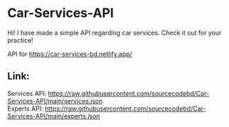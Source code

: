 # Car-Services-API
Hi! I have made a simple API regarding car services. Check it out for your practice!

API for https://car-services-bd.netlify.app/
## Link:
Services API: https://raw.githubusercontent.com/sourcecodebd/Car-Services-API/main/services.json <br/>
Experts API: https://raw.githubusercontent.com/sourcecodebd/Car-Services-API/main/experts.json
